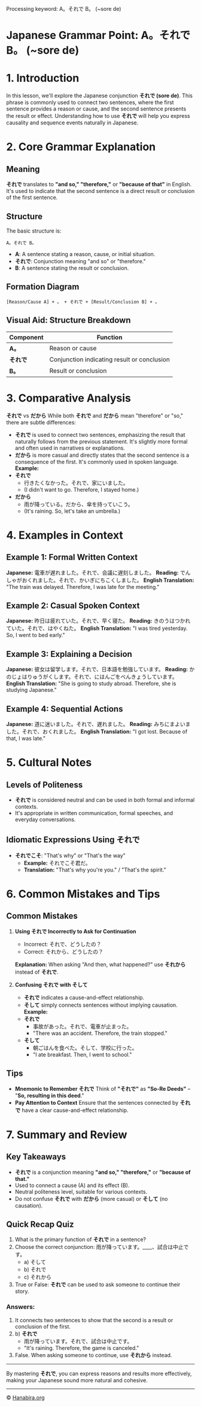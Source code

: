 Processing keyword: A。それで B。 (~sore de)
# Japanese Grammar Point: A。それで B。 (~sore de)
# 1. Introduction
In this lesson, we'll explore the Japanese conjunction **それで (sore de)**. This phrase is commonly used to connect two sentences, where the first sentence provides a reason or cause, and the second sentence presents the result or effect. Understanding how to use **それで** will help you express causality and sequence events naturally in Japanese.
# 2. Core Grammar Explanation
## Meaning
**それで** translates to **"and so," "therefore,"** or **"because of that"** in English. It's used to indicate that the second sentence is a direct result or conclusion of the first sentence.
## Structure
The basic structure is:
```
A。それで B。
```
- **A**: A sentence stating a reason, cause, or initial situation.
- **それで**: Conjunction meaning "and so" or "therefore."
- **B**: A sentence stating the result or conclusion.
## Formation Diagram
```plaintext
[Reason/Cause A] + 。 + それで + [Result/Conclusion B] + 。
```
## Visual Aid: Structure Breakdown
| Component            | Function                                    |
|----------------------|---------------------------------------------|
| **A。**              | Reason or cause                             |
| **それで**            | Conjunction indicating result or conclusion |
| **B。**              | Result or conclusion                        |
# 3. Comparative Analysis
**それで** vs **だから**
While both **それで** and **だから** mean "therefore" or "so," there are subtle differences:
- **それで** is used to connect two sentences, emphasizing the result that naturally follows from the previous statement. It's slightly more formal and often used in narratives or explanations.
- **だから** is more casual and directly states that the second sentence is a consequence of the first. It's commonly used in spoken language.
**Example:**
- **それで**
  - 行きたくなかった。それで、家にいました。
  - (I didn't want to go. Therefore, I stayed home.)
- **だから**
  - 雨が降っている。だから、傘を持っていこう。
  - (It's raining. So, let's take an umbrella.)
# 4. Examples in Context
## Example 1: Formal Written Context
**Japanese:**
電車が遅れました。それで、会議に遅刻しました。
**Reading:**
でんしゃがおくれました。それで、かいぎにちこくしました。
**English Translation:**
"The train was delayed. Therefore, I was late for the meeting."
## Example 2: Casual Spoken Context
**Japanese:**
昨日は疲れていた。それで、早く寝た。
**Reading:**
きのうはつかれていた。それで、はやくねた。
**English Translation:**
"I was tired yesterday. So, I went to bed early."
## Example 3: Explaining a Decision
**Japanese:**
彼女は留学します。それで、日本語を勉強しています。
**Reading:**
かのじょはりゅうがくします。それで、にほんごをべんきょうしています。
**English Translation:**
"She is going to study abroad. Therefore, she is studying Japanese."
## Example 4: Sequential Actions
**Japanese:**
道に迷いました。それで、遅れました。
**Reading:**
みちにまよいました。それで、おくれました。
**English Translation:**
"I got lost. Because of that, I was late."
# 5. Cultural Notes
## Levels of Politeness
- **それで** is considered neutral and can be used in both formal and informal contexts.
- It's appropriate in written communication, formal speeches, and everyday conversations.
## Idiomatic Expressions Using それで
- **それでこそ**: "That's why" or "That's the way"
  - **Example:** それでこそ君だ。
  - **Translation:** "That's why you're you." / "That's the spirit."
# 6. Common Mistakes and Tips
## Common Mistakes
1. **Using それで Incorrectly to Ask for Continuation**
   - Incorrect: それで、どうしたの？
   - Correct: それから、どうしたの？
   
   **Explanation:** When asking "And then, what happened?" use **それから** instead of **それで**.
2. **Confusing それで with そして**
   - **それで** indicates a cause-and-effect relationship.
   - **そして** simply connects sentences without implying causation.
   **Example:**
   - **それで**
     - 事故があった。それで、電車が止まった。
     - "There was an accident. Therefore, the train stopped."
   - **そして**
     - 朝ごはんを食べた。そして、学校に行った。
     - "I ate breakfast. Then, I went to school."
## Tips
- **Mnemonic to Remember それで**
  Think of **"それで"** as **"So-Re Deeds"** – "**So, resulting in this deed**."
- **Pay Attention to Context**
  Ensure that the sentences connected by **それで** have a clear cause-and-effect relationship.
# 7. Summary and Review
## Key Takeaways
- **それで** is a conjunction meaning **"and so," "therefore,"** or **"because of that."**
- Used to connect a cause (A) and its effect (B).
- Neutral politeness level, suitable for various contexts.
- Do not confuse **それで** with **だから** (more casual) or **そして** (no causation).
## Quick Recap Quiz
1. What is the primary function of **それで** in a sentence?
2. Choose the correct conjunction: 雨が降っています。____、試合は中止です。
   - a) そして
   - b) それで
   - c) それから
3. True or False: **それで** can be used to ask someone to continue their story.
### Answers:
1. It connects two sentences to show that the second is a result or conclusion of the first.
2. b) **それで**
   - 雨が降っています。それで、試合は中止です。
   - "It's raining. Therefore, the game is canceled."
3. False. When asking someone to continue, use **それから** instead.

---
By mastering **それで**, you can express reasons and results more effectively, making your Japanese sound more natural and cohesive.


---

© [Hanabira.org](https://hanabira.org)
